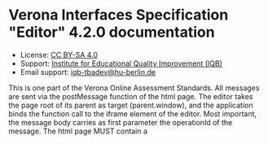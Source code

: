 # Verona Interfaces Specification "Editor" 4.2.0 documentation

* License: [CC BY-SA 4.0](https://creativecommons.org/licenses/by-sa/4.0/)
* Support: [Institute for Educational Quality Improvement (IQB)](https://www.iqb.hu-berlin.de)
* Email support: [iqb-tbadev@hu-berlin.de](mailto:iqb-tbadev@hu-berlin.de)

This is one part of the Verona Online Assessment Standards. All messages are sent via the postMessage function of the html page. The editor takes the page root of its parent as target (parent.window), and the application binds the function call to the iframe element of the editor.
Most important, the message body carries as first parameter the operationId of the message.
The html page MUST contain a <script>-tag with metadata. The syntax and structure of this data are described [here](https://github.com/verona-interfaces/metadata/#readme).

## Table of Contents

* [Operations](#operations)
  * [SUB voeReadyNotification](#sub-voereadynotification-operation)
  * [PUB voeStartCommand](#pub-voestartcommand-operation)
  * [SUB voeDefinitionChangedNotification](#sub-voedefinitionchangednotification-operation)

## Operations

### SUB `voeReadyNotification` Operation

*Ready Notification*

* Operation ID: `voeReadyNotification`

The editor announces that it's code is loaded and initialized so the communication can start.

#### Message `voeReadyNotification`

##### Payload

| Name | Type | Description | Value | Constraints | Notes |
|---|---|---|---|---|---|
| (root) | object | - | - | - | **additional properties are allowed** |
| metadata | string | Via this property, the editor sends the stringified metadata object defined as json-ld in the header of the html file. See [here](https://github.com/verona-interfaces/metadata/#readme) for more information. | - | - | **required** |

> Examples of payload _(generated)_

```json
{
  "metadata": "string"
}
```



### PUB `voeStartCommand` Operation

*Start Command*

* Operation ID: `voeStartCommand`

The application sends parameters for editing the unit and commands the start of user interaction.

#### Message `voeStartCommand`

* Content type: [application/json](https://www.iana.org/assignments/media-types/application/json)

##### Payload

| Name | Type | Description | Value | Constraints | Notes |
|---|---|---|---|---|---|
| (root) | object | - | - | - | **additional properties are allowed** |
| sessionId | string | The session id flags all communication. If a message has no or empty session id, it's not processed. The session id is unique and was generated by the application. Any simple algorithm would work. The session id helps to link the correct unit with the data of the message. Using the id of the editor hosting html element is less reliable, because the element could be reused with another unit. | - | - | **required** |
| unitDefinition | string | The definition of the unit (if given) to be edited. | - | format (`byte`) | - |
| unitDefinitionType | string | This lets the editor the unit definition format know. This might avoid UI mess after getting old definitions. | - | - | - |
| editorConfig | object | - | - | - | **additional properties are allowed** |
| editorConfig.directDownloadUrl | string | After starting the editor and loading the unit definition, it might be necessary to load additional code or data from the server. This data is identified by an resource ID (usually a file name). The editor can download this resource by itself without further interaction with the host frontend. The property directDownloadUrl provides the url for download. The editor extends this url by an url separator "/" and the resource ID (uri-encoded if needed). | - | - | - |

> Examples of payload _(generated)_

```json
{
  "sessionId": "idk8ur5jf9ru5jk",
  "unitDefinition": "iqb-scripted::1.4.0 title::Testscript Title2??Hilfetext2 multiple-choice::mc_var1::1::Multiple Choice Feld: ::Choice1##Choice2##Choice3??Hilfetext1 drop-down::dd_var1::1::Dropdown Feld: ::Choice1##Choice2##Choice3??Hilfetext1 checkbox::check_var1::0::Ja klick mal! if-start::dd_var1::1 input-text::java::sap oxa if-else input-text::java_22::sap oxa U text::NOT Choice1 if-end",
  "unitDefinitionType": "iqb-scripted@1.4.0",
  "editorConfig": {
    "directDownloadUrl": "https://www.iqb-studio.de/download/iskeid-34e845-didmmemdkek"
  }
}
```



### SUB `voeDefinitionChangedNotification` Operation

*Definition Changed Notification*

* Operation ID: `voeDefinitionChangedNotification`

The definition of the unit has changed.

#### Message `voeDefinitionChangedNotification`

* Content type: [application/json](https://www.iana.org/assignments/media-types/application/json)

##### Payload

| Name | Type | Description | Value | Constraints | Notes |
|---|---|---|---|---|---|
| (root) | object | - | - | - | **additional properties are allowed** |
| sessionId | string | The session id flags all communication. If a message has no or empty session id, it's not processed. The session id is unique and was generated by the application. Any simple algorithm would work. The session id helps to link the correct unit with the data of the message. Using the id of the editor hosting html element is less reliable, because the element could be reused with another unit. | - | - | **required** |
| timeStamp | string | Ensures, that later arriving states are ignored. | - | format (`date-time`) | **required** |
| unitDefinition | string | To be stored. | - | format (`byte`) | **required** |
| unitDefinitionType | string | In order to understand the definition outside the editor, the type of the definition should be known. This helps to select a suitable player to run the unit. | - | - | **required** |
| variables | array<object> | Data structure produced by verona editors, consumed by schemer etc. | - | - | - |
| variables.id | string | Identifier for the variable | - | pattern (`^[0-9a-zA-Z_]+$`) | **required** |
| variables.type | string | Value type | allowed (`"string"`, `"integer"`, `"number"`, `"boolean"`, `"attachment"`) | - | **required** |
| variables.format | string | More specification for value type | allowed (`"text-selection"`, `"image"`, `"capture-image"`, `"audio"`, `"ggb-file"`, `"non-negative"`, `"latex"`, `"math-ml"`, `"math-table"`) | - | - |
| variables.multiple | boolean | If true, this variable can hold an array of values. | - | - | - |
| variables.nullable | boolean | If true, this variable can hold null as value. | default (`true`) | - | - |
| variables.values | array<object> | List of all known possible values with labels if given. | default (`[]`) | - | - |
| variables.values.value | oneOf | - | - | - | **required**, **additional properties are allowed** |
| variables.values.value.0 (oneOf item) | boolean | - | - | - | - |
| variables.values.value.1 (oneOf item) | number | - | - | - | - |
| variables.values.value.2 (oneOf item) | string | - | - | - | - |
| variables.values.label | string | - | - | - | - |
| variables.valuePositionLabels | array<string> | If value is of type array, there might be a fixed array length with fixed labelled positions. | default (`[]`) | - | - |
| variables.valuePositionLabels (single item) | string | - | - | non-empty | - |
| variables.valuesComplete | boolean | If true, there is not other possible value except the listed ones. | - | - | - |
| variables.page | string | Identifier of the page the variable is located on. | - | pattern (`^[0-9a-zA-Z_]*$`) | - |
| dependenciesToPlay | array<object> | Files to provide or services to keep accessible during the presentation of the unit. | - | - | - |
| dependenciesToPlay.id | string | - | - | - | **required** |
| dependenciesToPlay.type | string | - | allowed (`"file"`, `"service"`) | - | **required** |
| dependenciesToEdit | array<object> | Files to provide or services to keep accessible to enable the editing of the unit. | - | - | - |
| dependenciesToEdit.id | string | - | - | - | **required** |
| dependenciesToEdit.type | string | - | allowed (`"file"`, `"service"`) | - | **required** |

> Examples of payload _(generated)_

```json
{
  "sessionId": "idk8ur5jf9ru5jk",
  "timeStamp": "2019-08-24T14:15:22Z",
  "unitDefinition": "string",
  "unitDefinitionType": "iqb-scripted@1.4.0",
  "variables": [
    {
      "id": "string",
      "type": "string",
      "format": "text-selection",
      "multiple": false,
      "nullable": true,
      "values": [],
      "valuePositionLabels": [],
      "valuesComplete": false,
      "page": "string"
    }
  ],
  "dependenciesToPlay": [
    {
      "id": "GeoGebra.itcr.zip",
      "type": "file"
    }
  ],
  "dependenciesToEdit": [
    {
      "id": "GeoGebra.itcr.zip",
      "type": "file"
    }
  ]
}
```



